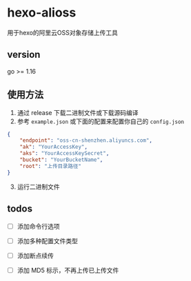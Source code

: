 # hexo-alioss
用于hexo的阿里云OSS对象存储上传工具


## version

go >= 1.16

## 使用方法

1. 通过 release 下载二进制文件或下载源码编译
2. 参考 `example.json` 或下面的配置来配置你自己的 `config.json`

```json
{
    "endpoint": "oss-cn-shenzhen.aliyuncs.com",
    "ak": "YourAccessKey",
    "aks": "YourAccessKeySecret",
    "bucket": "YourBucketName",
    "root": "上传目录路径"
}
```

3. 运行二进制文件

## todos

- [ ] 添加命令行选项
- [ ] 添加多种配置文件类型
- [ ] 添加断点续传
- [ ] 添加 MD5 标示，不再上传已上传文件


